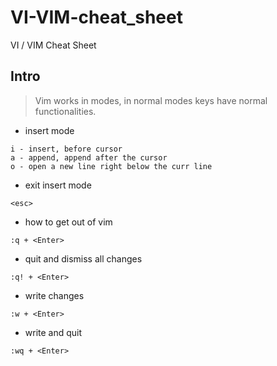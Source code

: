 # VI-VIM-cheat_sheet
VI / VIM Cheat Sheet

## Intro
> Vim works in modes, in normal modes keys have normal functionalities.
- insert mode
```
i - insert, before cursor
a - append, append after the cursor
o - open a new line right below the curr line
```

- exit insert mode
```
<esc>
```
- how to get out of vim
```
:q + <Enter>
```
- quit and dismiss all changes
```
:q! + <Enter>
```
- write changes
```
:w + <Enter>
```
- write and quit
```
:wq + <Enter>
```
